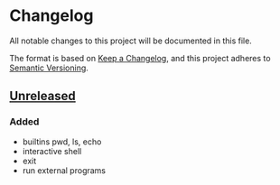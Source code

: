 # Changelog

All notable changes to this project will be documented in this file.

The format is based on [Keep a Changelog](https://keepachangelog.com/en/1.0.0/),
and this project adheres to [Semantic Versioning](https://semver.org/spec/v2.0.0.html).

## [Unreleased]

### Added
- builtins pwd, ls, echo
- interactive shell
- exit
- run external programs

[unreleased]: https://github.com/taylorhmorris/turtle/compare/v0.0.1...HEAD
[0.0.1]: https://github.com/taylorhmorris/turtle/compare/v0.0.0...v0.0.1
[0.0.0]: https://github.com/taylorhmorris/turtle/releases/tag/v0.0.0
